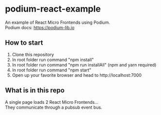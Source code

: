 # podium-react-example
An example of React Micro Frontends using Podium.  
Podium docs: https://podium-lib.io  

## How to start
1. Clone this repository 
2. In root folder run command "npm install"
3. In root folder run command "npm run installAll" (npm and yarn required)
4. In root folder run command "npm start"
5. Open up your favorite browser and head to http://localhost:7000

## What is in this repo  
A single page loads 2 React Micro Frontends...  
They communicate through a pubsub event bus.  